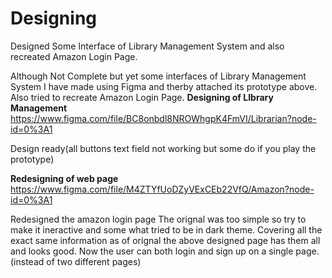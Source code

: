 # Designing
Designed Some Interface of Library Management System and also recreated Amazon Login Page.

Although Not Complete but yet some interfaces of Library Management System I have made using Figma and therby attached its prototype above.
Also tried to recreate Amazon Login Page.
**Designing of LIbrary Management** 
https://www.figma.com/file/BC8onbdl8NROWhgpK4FmVI/Librarian?node-id=0%3A1

Design ready(all buttons text field not working but some do if you play the prototype)

**Redesigning of web page**
https://www.figma.com/file/M4ZTYfUoDZyVExCEb22VfQ/Amazon?node-id=0%3A1

Redesigned the amazon login page 
The orignal was too simple so try to make it ineractive and some what tried to be in dark theme.
Covering all the exact same information as of orignal 
the above designed page has them all and looks good.
Now the user can both login and sign up on a single page.(instead of two different pages)
